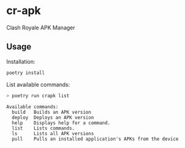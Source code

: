 # cr-apk

Clash Royale APK Manager

## Usage

Installation:

```bash
poetry install
```

List available commands:

```bash
> poetry run crapk list
```

```plaintext
Available commands:
  build   Builds an APK version
  deploy  Deploys an APK version
  help    Displays help for a command.
  list    Lists commands.
  ls      Lists all APK versions
  pull    Pulls an installed application's APKs from the device
```
